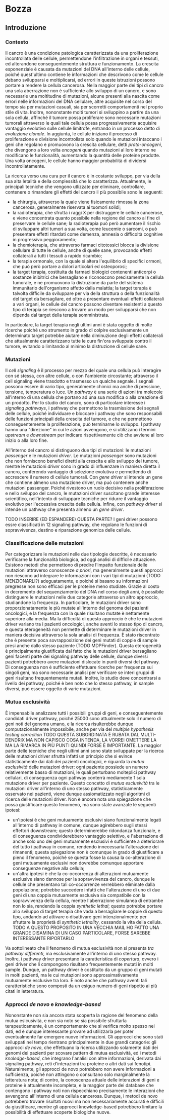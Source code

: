 # Bozza

## Introduzione

### Contesto

Il cancro è una condizione patologica caratterizzata da una proliferazione incontrollata delle cellule, permettendone l'infiltrazione in organi e tessuti, ed alterandone conseguentemente struttura e funzionamento. La crescita esponenziale è causata da mutazioni del DNA all'interno delle cellule, poiché quest'ultimo contiene le informazioni che descrivono come le cellule debano svilupparsi e moltiplicarsi, ed errori in queste istruzioni possono portare a rendere la cellula cancerosa. Nella maggior parte dei tipi di cancro una sola aberrazione non è sufficiente allo sviluppo di un cancro, e sono necessarie una moltitudine di mutazioni, alcune presenti alla nascita come errori nelle informazioni del DNA cellulare, altre acquisite nel corso del tempo sia per mutazioni casuali, sia per scorretti comportamenti nel proprio stile di vita. Inoltre, nononstante molti tumori si sviluppino a partire da una sola cellula, affinché il tumore possa proliferare sono necessarie mutazioni tumorali attraverso le quali tale cellula possa progressivamente acquisire vantaggio evolutivo sulle cellule limitrofe, entrando in un processo detto di _evoluzione clonale_. In aggiunta, le cellule iniziano il processo di proliferazione e divisione incontrollata solo quando le mutazioni intaccano i geni che regolano e promuovono la crescita cellulare, detti _proto-oncogeni_, che divengono a loro volta _oncogeni_ quando mutazioni al loro interno ne modificano le funzionalità, aumentando la quantità delle proteine prodotte. Una volta oncogeni, le cellule hanno maggior probabilità di dividersi incontrollatamente.

La ricerca verso una cura per il cancro è in costante sviluppo, per via della sua alta letalità e della complessità che lo caratterizza. Attualmente, le principali tecniche che vengono utlizzate per eliminare, controllare, contenere o rimandare gli effetti del cancro il più possibile sono le seguenti:
- la chirurgia, attraverso la quale viene fisicamente rimossa la zona cancerosa, generalmente riservata ai tuomori solidi;
- la radioterapia, che sfrutta i raggi X per distruggere le cellule cancerose, e viene concentrata quanto possibile nella regione del cancro al fine di preservare le cellule sane; la radioterapia può però aumentare il rischio di sviluppare altri tumori a sua volta, come leucemie o sarcomi, o può presentare effetti ritardati come demenza, amnesia o difficoltà cognitive in progressivo peggioramento;
- la chemioterapia, che attraverso farmaci citotossici blocca la divisione cellulare di tutte le cellule, anche di quelle sane, provocando effetti collaterali a tutti i tessuti a rapido ricambio;
- la terapia ormonale, con la quale si altera l'equilibrio di specifici ormoni, che può però portare a dolori articolari ed osteoporosi;
- la target terapia, costituita da farmaci biologici contenenti anticorpi o sostanze inibitrici che bersagliano e riconoscono precisamente la cellula tumorale, e ne promuovono la distruzione da parte del sistema immunitario dell'organismo affetto dalla malattia; la target terapia è talvolta difficile da sviluppare per via della struttura o della funzionalità del target da bersagliare, ed oltre a presentare eventuali effetti collaterali a vari organi, le cellule del cancro possono diventare resistenti a questo tipo di terapia se riescono a trovare un modo per svilupparsi che non dipenda dal target della terapia somministrata.

In particolare, la target terapia negli ultimi anni è stata oggetto di molte ricerche poiché uno strumento in grado di colpire esclusivamente un determinato target potrebbe aiutare nella diminuzione degli effetti collaterali che attualmente caratterizzano tutte le cure fin'ora sviluppate contro il tumore, evitando o limitando al minimo la distruzione di cellule sane.

### Mutazioni

Il _cell signaling_ è il processo per mezzo del quale una cellula può interagire con sé stessa, con altre cellule, o con l'ambiente circostante; attraverso il cell signaling viene trasdotto e trasmesso un qualche segnale. I segnali possono essere di vario tipo, generalmente chimici ma anche di pressione, tensione, temperatura o luce. Un _pathway_ è una serie di azioni tra molecole all'interno di una cellula che portano ad una sua modifica o alla creazione di un prodotto. Per lo studio del cancro, sono di particolare interesse i _signaling pathways_, i pathway che permettono la trasmissione dei segnali delle cellule, poiché individuare e bloccare i pathway che sono responsabili delle funzioni principali della crescita del tumore, e che ne permettono conseguentemente la proliferazione, può terminarne lo sviluppo. I pathway hanno una "direzione" in cui le azioni avvengono, e si utilizzano i termini _upstream_ e _downstream_ per indicare rispettivamente ciò che avviene al loro inizio o alla loro fine.

All'interno del cancro si distinguono due tipi di mutazioni: le mutazioni _passenger_ e le mutazioni _driver_. Le mutazioni _passenger_ sono mutazioni che non forniscono benefici diretti alla crescita e allo sviluppo del tumore, mentre le mutazioni _driver_ sono in grado di influenzare in maniera diretta il cancro, conferendo vantaggio di selezione evolutiva e permettendo di accrescere il numero di cellule tumorali. Con _gene driver_ si intende un gene che contiene almeno una mutazione driver, ma può contenere anche mutazioni passenger. Poiché rivestono un ruolo decisivo nella proliferazione e nello sviluppo del cancro, le mutazioni driver suscitano grande interesse scientifico, nell'intento di sviluppare tecniche per ridurre il vantaggio evolutivo per l'eccessiva crescita della cellula. Infine, con _pathway driver_ si intende un pathway che presenta almeno un _gene driver_.

TODO INSERIRE (ED ESPANDERE) QUESTA PARTE?
I geni driver possono essre classificati in 12 signaling pathway, che regolano le funzioni di sopravvivenza, destino e riparazione genomica delle cellule.

### Classificazione delle mutazioni

Per categorizzare le mutazioni nelle due tipologie descritte, è necessario verificarne la funzionalità biologica, ad oggi analisi di difficile attuazione. Esistono metodi che permettono di predire l'impatto funzionale delle mutazioni attraverso conoscenze _a priori_, ma generalmente questi approcci non riescono ad integrare le informazioni con i vari tipi di mutazioni (TODO MENZIONARLI?) adeguatamente, e poiché si basano su informazioni pregresse non sono efficaci per le proteine meno studiate. Grazie al costo in decremento del sequenziamento del DNA nel corso degli anni, è possibile distinguere le mutazioni nelle due categorie attraverso un altro approccio, studiandone la frequenza. In particolare, le mutazioni driver sono proporzionatamente le più mutate all'interno del genoma dei pazienti oncologici, e la frequenza con la quale risultano mutate è nettamente superiore alla media. Ma la difficoltà di questo approccio è che le mutazioni driver variano tra i pazienti oncologici, anche aventi lo stesso tipo di cancro, e questa eterogeneità non permette di determinare le mutazioni driver in maniera decisiva attraverso la sola analisi di frequenza. È stato riscontrato che è presente poca sovrapposizione dei geni mutati di coppie di sample presi anche dallo stesso paziente (TODO MDPFinder). Questa eterogeneità è principalmente giustificata dal fatto che le mutazioni driver bersagliano geni facenti parte dei signaling pathway delle cellule, dunque diversi pazienti potrebbero avere mutazioni dislocate in punti diversi del pathway. Di conseguenza non è sufficiente effettuare ricerche per frequenza sui singoli geni, ma sono necessarie analisi per verificare se interi gruppi di geni risultano frequentemente mutati. Inoltre, lo studio deve concentrarsi a livello dei pathway, poiché è ben noto che lo stesso pathway, in sample diversi, può essere oggetto di varie mutazioni.

### Mutua esclusività

È impensabile analizzare tutti i possibili gruppi di geni, e conseguentemente candidati driver pathway, poiché 25000 sono attualmente solo il numero di geni noti del genoma umano, e la ricerca risulterebbe dunque computazionalmente impossibile, anche per via del _multiple hypothesis testing correction_ TODO QUESTA SUBORDINATA È RUBATA DAL MULTI-DENDRIX MA NON CAPISCO COSA INTENDA, LA VORREI OMETTERE LA MA LA RIMARCA IN PIÙ PUNTI QUINDI FORSE È IMPORTANTE. La maggior parte delle tecniche che negli ultimi anni sono state sviluppate per la ricerca delle mutazioni driver sfrutta infatti un principio che si evince statisticamente dai dati dei pazienti oncologici, e riguarda la *mutua esclusività* delle mutazioni driver: ogni paziente possiede un numero relativemente basso di mutazioni, le quali perturbano molteplici pathway cellulari, di conseguenza ogni pathway conterrà mediamente 1 sola mutazione driver per paziente. Questo concetto di _mutua esclusività_ tra le mutazioni driver all'interno di uno stesso pathway, statisticamente osservato nei pazienti, viene dunque assiomatizzato negli algoritmi di ricerca delle mutazioni driver. Non è ancora nota una spiegazione che possa giustificare questo fenomeno, ma sono state avanzate le seguenti ipotesi:
- un'ipotesi è che geni mutuamente esclusivi siano funzionalmente legati all'interno di pathway in comune, dunque agirebbero sugli stessi effettori downstream; questo determinerebbe ridondanza funzionale, e di conseguenza condividerebbero vantaggio selettivo, e l'aberrazione di anche solo uno dei geni mutuamente esclusivi è sufficiente a deteriorare del tutto i pathway in comune, rendendo innecessaria l'alterazione dei rimanenti; questa spiegazione non è comunque in grado di giustificare a pieno il fenomeno, poiché se questa fosse la causa la co-alterazione di geni mutuamente esclusivi non dovrebbe comunque apportare conseguenze negative alla cellula;
- un'altra ipotesi è che la co-occorrenza di alterazioni mutuamente esclusive siano dannose per la sopravvivenza del cancro, dunque le cellule che presentano tali co-occorrenze verrebbero eliminate dalla popolazione; potrebbe succedere infatti che l'alterazione di uno di due geni di una coppia mutuamente esclusiva sia compatibile con la sopravvivenza della cellula, mentre l'aberrazione simulanea di entrambe non lo sia, rendendo la coppia _synthetic lethal_; questo potrebbe portare allo sviluppo di target terapia che vada a bersagliare le coppie di questo tipo, andando ad attivare o disattivare geni intenzionalmente per sfruttare la proprietà di _synthetic lethality_, cessando la vita della cellula. TODO A QUESTO PROPOSITO IN UNA VECCHIA MAIL HO FATTO UNA GRANDE DISAMINA DI UN CASO PARTICOLARE, FORSE SAREBBE INTERESSANTE RIPORTARLO

Va sottolineato che il fenomeno di mutua esclusività non si presenta _tra pathway differenti_, ma esclusivamente all'interno di uno stesso pathway. Inoltre, i pathway driver presentano la caratteristica di _copertura_, ovvero i geni driver che li compongono risultano frequentemente mutati in molti sample. Dunque, un pathway driver è costituito da un gruppo di geni mutati in molti pazienti, ma le cui mutazioni sono approssimativamente mutuamente esclusive tra loro. È noto anche che pathway aventi tali caratteristiche sono composti da un esiguo numero di geni rispetto ai più citati in letteratura.

### Approcci _de novo_ e _knowledge-based_

Nononstante non sia ancora stata scoperta la ragione del fenomeno della mutua eslcusività, e non sia noto se sia possibile sfruttarla terapeuticamente, è un comportamento che si verifica molto spesso nei dati, ed è dunque interessante provare ad utilizzarla per poter eventualmente far emergere nuove informazioni. Gli approcci che sono stati sviluppati nel tempo rientrano principalmente in due grandi categorie: gli approcci _de novo_, che effettuano la ricerca utilizzando solamente dati dei genomi dei pazienti per scovare pattern di mutua esclusività, ed i metodi _knoledge-based_, che integrano l'analisi con altre informazioni, derivata dai signaling pathway, reti d'interazioni tra proteine o altri dati sui fenotipi. Naturalmente, gli approcci de novo potrebbero non avere informazioni a sufficienza, poiché non attingono o consultano solo marginalmente la letteratura nota; di contro, la conoscenza attuale delle interazioni di geni e proteine è attualmente incompleta, e la maggior parte dei database che contengono i pathway noti non rispecchiano precisamente le interazioni che avvengono all'interno di una cellula cancerosa. Dunque, i metodi de novo potrebbero trovare risultati nuovi ma non necessariamente accurati e difficili da giustificare, mentre gli approcci knowledge-based potrebbero limitare la possibilità di effettuare scoperte biologiche nuove.
